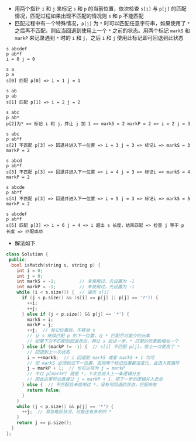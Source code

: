 * 用两个指针 `i` 和 `j` 来标记 `s` 和 `p` 的当前位置，依次检查 `s[i]` 与 `p[j]` 的匹配情况，匹配过程如果出现不匹配的情况则 `s` 和 `p` 不能匹配
* 匹配过程中有一个特殊情况，`p[j]` 为 `*` 时可以匹配任意字符串，如果使用了 `*` 之后再不匹配，则应当回退到使用上一个 `*` 之前的状态。用两个标记 `markS` 和 `markP` 来记录遇到 `*` 时的 `i` 和 `j`，之后 `i` 和 `j` 使用此标记即可回退到此状态

```
s abcdef
p ab*f
i = 0 j = 0

s a
p a
s[0] 匹配 p[0] => i = 1 j = 1

s ab
p ab
s[1] 匹配 p[1] => i = 2 j = 2

s abc
p ab*
p[2]为* => 标记 i 和 j，并让 j 加 1 => markS = 2 markP = 2 => i = 2 j = 3

s abc
p ab*f
s[2] 不匹配 p[3] => 回退并进入下一位置 => i = 3 j = 3 => 标记i => markS = 3 markP = 2

s abcd
p ab*f
s[3] 不匹配 p[3] => 回退并进入下一位置 => i = 4 j = 3 => 标记i => markS = 4 markP = 2

s abcde
p ab*f
s[4] 不匹配 p[3] => 回退并进入下一位置 => i = 5 j = 3 => 标记i => markS = 5 markP = 2

s abcdef
p ab*f
s[5] 匹配 p[3] => i = 6 j = 4 => i 超出 s 长度，结束匹配 => 检查 j 等于 p 长度 => 匹配成功
```

* 解法如下

```cpp
class Solution {
 public:
  bool isMatch(string s, string p) {
    int i = 0;
    int j = 0;
    int markS = -1;         // 未使用过，先设置为 -1
    int markP = -1;         // 未使用过，先设置为 -1
    while (i < s.size()) {  // 遍历 s[i]
      if (j < p.size() && (s[i] == p[j] || p[j] == '?')) {
        ++i;
        ++j;
      } else if (j < p.size() && p[j] == '*') {
        markS = i;
        markP = j;
        ++j;  // 标记位置后，不移动 s
        // 让 s 继续匹配 p 的下一位置，让 * 匹配尽可能少的元素
        // 如果下次不匹配则回退状态，再让 s 前进一步，* 匹配的元素数增加一个
      } else if (markP != -1) {  // s[i] 不匹配 p[j]，但上一次使用了 *
        // 回退到上一次状态
        i = ++markS;  // i 回退到 markS 或者 markS + 1 均可
        // 但 markS 必须标记下一位置，否则两个标记位置都没变化，会进入死循环
        j = markP + 1;  // 也可以写为 j = markP
        // 不过 p[markP] 就是 *，下次会进入上一条逻辑分支
        // 因此这里可以直接让 j = markP + 1，把下一步的逻辑并入此处
      } else {  // 不匹配且未使用过 *，没有可回退的状态，匹配失败
        return false;
      }
    }
    while (j < p.size() && p[j] == '*') {
      ++j;  // 易忽略此状况，可能还有多余的 *
    }
    return j == p.size();
  }
};
```
